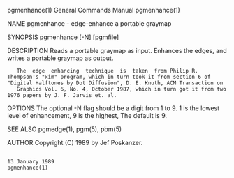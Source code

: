 pgmenhance(1)                                                                            General Commands Manual                                                                            pgmenhance(1)

NAME
       pgmenhance - edge-enhance a portable graymap

SYNOPSIS
       pgmenhance [-N] [pgmfile]

DESCRIPTION
       Reads a portable graymap as input.  Enhances the edges, and writes a portable graymap as output.

       The  edge  enhancing  technique  is  taken  from Philip R. Thompson's "xim" program, which in turn took it from section 6 of "Digital Halftones by Dot Diffusion", D. E. Knuth, ACM Transaction on
       Graphics Vol. 6, No. 4, October 1987, which in turn got it from two 1976 papers by J. F. Jarvis et. al.

OPTIONS
       The optional -N flag should be a digit from 1 to 9.  1 is the lowest level of enhancement, 9 is the highest, The default is 9.

SEE ALSO
       pgmedge(1), pgm(5), pbm(5)

AUTHOR
       Copyright (C) 1989 by Jef Poskanzer.

                                                                                             13 January 1989                                                                                pgmenhance(1)
